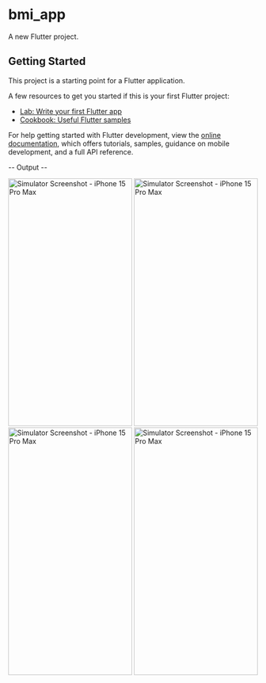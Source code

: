 # bmi_app

A new Flutter project.

## Getting Started

This project is a starting point for a Flutter application.

A few resources to get you started if this is your first Flutter project:

- [Lab: Write your first Flutter app](https://docs.flutter.dev/get-started/codelab)
- [Cookbook: Useful Flutter samples](https://docs.flutter.dev/cookbook)

For help getting started with Flutter development, view the
[online documentation](https://docs.flutter.dev/), which offers tutorials,
samples, guidance on mobile development, and a full API reference.

-- Output --

<img src="https://github.com/user-attachments/assets/b0f59806-b6d9-4914-b2f7-d5d65927a2cc" alt="Simulator Screenshot - iPhone 15 Pro Max" width="250" height="500">
<img src="https://github.com/user-attachments/assets/5871be2a-792e-46f4-a863-94ec0a57ad0c" alt="Simulator Screenshot - iPhone 15 Pro Max" width="250" height="500">
<img src="https://github.com/user-attachments/assets/30ea2efe-069e-464a-89d5-b22848f5cb26" alt="Simulator Screenshot - iPhone 15 Pro Max" width="250" height="500">
<img src="https://github.com/user-attachments/assets/2ffeb62b-e749-434f-a019-15576078f753" alt="Simulator Screenshot - iPhone 15 Pro Max" width="250" height="500">
